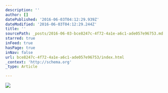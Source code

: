 ```yaml
---
description: ''
author: []
datePublished: '2016-06-03T04:12:29.939Z'
dateModified: '2016-06-03T04:12:29.244Z'
title: ''
sourcePath: _posts/2016-06-03-bce8247c-4f72-4a1e-a6c1-ade057e96753.md
starred: true
inFeed: true
hasPage: true
inNav: false
url: bce8247c-4f72-4a1e-a6c1-ade057e96753/index.html
_context: 'http://schema.org'
_type: Article

---
```

![](https://the-grid-user-content.s3-us-west-2.amazonaws.com/2ae305be-608a-486b-b7a0-759fac45e3d8.jpg)